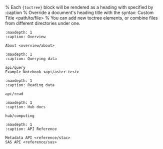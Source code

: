 % Each `{toctree}` block will be rendered as a heading with specified by :caption
% Override a document's heading title with the syntax: Custom Title <path/to/file>
% You can add new toctree elements, or combine files from different directories under one.

```{toctree}
:maxdepth: 1
:caption: Overview

About <overview/about>
```

```{toctree}
:maxdepth: 1
:caption: Querying data 

api/query
Example Notebook <api/aster-test>
```

```{toctree}
:maxdepth: 1
:caption: Reading data

api/read

```

```{toctree}
:maxdepth: 1
:caption: Hub docs 

hub/computing
```

```{toctree}
:maxdepth: 1
:caption: API Reference

Metadata API <reference/stac>
SAS API <reference/sas>
```
